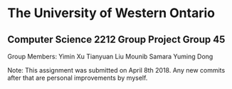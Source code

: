 The University of Western Ontario
============
Computer Science 2212 Group Project
Group 45
---------
Group Members:
Yimin Xu
Tianyuan Liu
Mounib Samara
Yuming Dong

Note: This assignment was submitted on April 8th 2018. Any new commits after that are personal improvements by myself.
